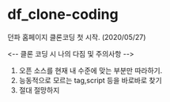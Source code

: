 # df_clone-coding 

던파 홈페이지 클론코딩 첫 시작. (2020/05/27)

<-- 클론 코딩 시 나의 다짐 및 주의사항 -->

1. 오픈 소스를 현재 내 수준에 맞는 부분만 따라하기.
2. 능동적으로 모르는 tag,script 등을 바로바로 찾기
3. 절대 절망하지 

# 

